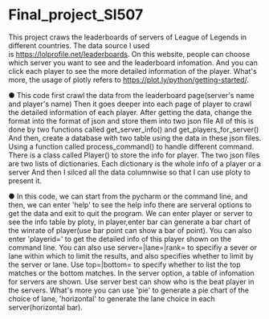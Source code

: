 # Final_project_SI507

This project craws the leaderboards of servers of League of Legends in different countries. The data source I used is https://lolprofile.net/leaderboards. On this website, people can choose which server you want to see and the leaderboard infomation. And you can click each player to see the more detailed information of the player. What's more, the usage of plotly refers to https://plot.ly/python/getting-started/.

● This code first crawl the data from the leaderboard page(server's name and player's name) Then it goes deeper into each page of player to crawl the detailed information of each player. After getting the data, change the format into the format of json and store them into two json file All of this is done by two functions called get_server_info() and get_players_for_server() And then, create a database with two table using the data in these json files. Using a function called process_command() to handle different command. There is a class called Player() to store the info for player. The two json files are two lists of dictionaries. Each dictionary is the whole info of a player or a server And then I silced all the data columnwise so that I can use ploty to present it.

● In this code, we can start from the pycharm or the command line, and then, we can enter 'help' to see the help info there are serveral options to get the data and exit to quit the program. We can enter player or server to see the info table by ploty, in player,enter bar can generate a bar chart of the winrate of player(use bar point can show a bar of point). You can also enter 'playerid=' to get the detailed info of this player shown on the command line. You can also use server=|lane=|rank= to specifiy a sever or lane within which to limit the results, and also specifies whether to limit by the server or lane. Use top=|bottom= to specify whether to list the top matches or the bottom matches. In the server option, a table of infomation for servers are shown. Use server best can show who is the beat player in the servers. What's more you can use 'pie' to generate a pie chart of the choice of lane, 'horizontal' to generate the lane choice in each server(horizontal bar).
